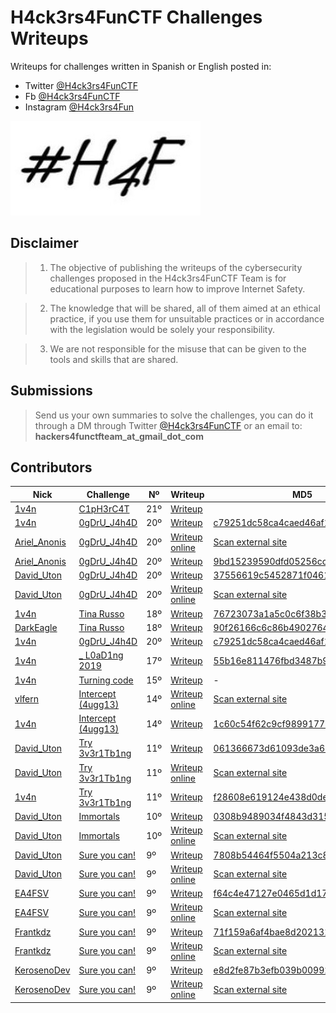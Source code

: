 # H4ck3rs4FunCTF Challenges Writeups

Writeups for challenges written in Spanish or English posted in:
- Twitter [@H4ck3rs4FunCTF](https://twitter.com/H4ck3rs4FunCTF)
- Fb [@H4ck3rs4FunCTF](https://fb.me/H4ck3rs4FunCTF)
- Instagram [@H4ck3rs4Fun](https://www.instagram.com/H4ck3rs4FunCTF/)

![hackers4fun_writeups_logo](./images/T34m_l0G0_H4F.jpg)

## Disclaimer

> 1. The objective of publishing the writeups of the cybersecurity challenges proposed in the H4ck3rs4FunCTF Team is for educational purposes to learn how to improve Internet Safety.

> 2. The knowledge that will be shared, all of them aimed at an ethical practice, if you use them for unsuitable practices or in accordance with the legislation would be solely your responsibility.

> 3. We are not responsible for the misuse that can be given to the tools and skills that are shared.

## Submissions

> Send us your own summaries to solve the challenges, you can do it through a DM through Twitter [@H4ck3rs4FunCTF](https://twitter.com/H4ck3rs4FunCTF) or an email to: **hackers4functfteam_at_gmail_dot_com**

## Contributors

| Nick  | Challenge | Nº | Writeup | MD5 |
| ------------ | ------------ | ------------ |------------ |------------ |
| [1v4n](https://twitter.com/1r0Dm48O) | [C1pH3rC4T](https://github.com/hackers4f/hackers4fun-writeups/tree/master/challenges/Crypto/Reto_H4F_21_C1pH3rC4T) | 21º | [Writeup](https://github.com/hackers4f/hackers4fun-writeups/blob/master/challenges/Crypto/Reto_H4F_21_C1pH3rC4T/README.md) | | - |
| [1v4n](https://twitter.com/1r0Dm48O) | [0gDrU_J4h4D](https://github.com/hackers4f/hackers4fun-writeups/tree/master/challenges/Stego/Reto_H4F_20_0gDrU_J4h4D) | 20º | [Writeup](https://github.com/hackers4f/hackers4fun-writeups/blob/master/challenges/Stego/Reto_H4F_20_0gDrU_J4h4D/0gDrU_J4h4D_Reto_20_writeup_1v4n.pdf) | [	c79251dc58ca4caed46af195a67caf33](https://www.virustotal.com/#/file/e33c5ef0d486c23009e3a6e49b40c813f59d262ab04d44589ea2a67ce947e7a4) |
| [Ariel_Anonis](https://twitter.com/ariel_anonis) | [0gDrU_J4h4D](https://github.com/hackers4f/hackers4fun-writeups/tree/master/challenges/Stego/Reto_H4F_20_0gDrU_J4h4D) | 20º | [Writeup online](https://github.com/raa2015/ctf-write-ups/blob/master/Ariel%20Anonis%20-%20Reto%2020%20H4F.pdf) | [Scan external site](https://www.virustotal.com/gui/url/f27e82077eebbe664a110a4a2fd5e86cff41c333a6bc93b316c2fc74563083d0)
| [Ariel_Anonis](https://twitter.com/ariel_anonis) | [0gDrU_J4h4D](https://github.com/hackers4f/hackers4fun-writeups/tree/master/challenges/Stego/Reto_H4F_20_0gDrU_J4h4D) | 20º | [Writeup](https://github.com/hackers4f/hackers4fun-writeups/blob/master/challenges/Stego/Reto_H4F_20_0gDrU_J4h4D/0gDrU_J4h4D_Reto_20_writeup_Ariel_Anonis.pdf) | [	9bd15239590dfd05256cc9aa0a38bcfb](https://www.virustotal.com/#/file/8cf5a74e1de501f37031aab35a611c68469a096539d002698bee378c8e2bd6db) |
| [David_Uton](https://twitter.com/David_Uton) | [0gDrU_J4h4D](https://github.com/hackers4f/hackers4fun-writeups/tree/master/challenges/Stego/Reto_H4F_20_0gDrU_J4h4D) | 20º | [Writeup](https://github.com/hackers4f/hackers4fun-writeups/blob/master/challenges/Stego/Reto_H4F_20_0gDrU_J4h4D/0gDrU_J4h4D_Reto_20_writeup_David_Uton.pdf) | [	37556619c5452871f046122e70de3ce7](https://www.virustotal.com/#/file/d3ffc4225f82b9bf228e491d2012e3501fe3e56cc4c26bf504b7159c908643f1) |
| [David_Uton](https://twitter.com/David_Uton) | [0gDrU_J4h4D](https://github.com/hackers4f/hackers4fun-writeups/tree/master/challenges/Stego/Reto_H4F_20_0gDrU_J4h4D) | 20º | [Writeup online](https://c43s4rs.blogspot.com/2019/03/writeup-hall-of-fame-reto-20-h4f.html) | [Scan external site](https://www.virustotal.com/gui/url/fc8bb129930e2abc2c3409906d52c2612730e4faf9fd335e670544b4ba493cb5) |
| [1v4n](https://twitter.com/1r0Dm48O) | [Tina Russo](https://github.com/hackers4f/hackers4fun-writeups/blob/master/challenges/Misc/Reto_18_H4F_Tina_Russo/README.md) | 18º | [Writeup](https://github.com/hackers4f/hackers4fun-writeups/blob/master/challenges/Misc/Reto_18_H4F_Tina_Russo/Tina_Russo_Reto_18_H4F_writeup_1v4n.pdf) | [	76723073a1a5c0c6f38b3330e203150a](https://www.virustotal.com/#/file/b9c02ada79dde3c2514d47267c2823bcaafe7bd8e3cdf736830ef52e083078bb) |
| [DarkEagle](https://twitter.com/DarkEagle_CAT) | [Tina Russo](https://github.com/hackers4f/hackers4fun-writeups/blob/master/challenges/Misc/Reto_18_H4F_Tina_Russo/README.md) | 18º | [Writeup](https://github.com/hackers4f/hackers4fun-writeups/blob/master/challenges/Misc/Reto_18_H4F_Tina_Russo/Tina_Russo_Reto_18_H4F_writeup_DarkEagle.pdf) | [90f26166c6c86b49027641ea5847c599](https://www.virustotal.com/#/file/6059a70174865c8d64f346a301ff6a3f07d707ade5b942ff262a296eb0747a77) |
| [1v4n](https://twitter.com/1r0Dm48O) | [0gDrU_J4h4D](https://github.com/hackers4f/hackers4fun-writeups/tree/master/challenges/Stego/Reto_H4F_20_0gDrU_J4h4D) | 20º | [Writeup](https://github.com/hackers4f/hackers4fun-writeups/blob/master/challenges/Stego/Reto_H4F_20_0gDrU_J4h4D/0gDrU_J4h4D_Reto_20_writeup_1v4n.pdf) | [	c79251dc58ca4caed46af195a67caf33](https://www.virustotal.com/#/file/e33c5ef0d486c23009e3a6e49b40c813f59d262ab04d44589ea2a67ce947e7a4) |
| [1v4n](https://twitter.com/1r0Dm48O) | [_ L0aD1ng 2019](https://github.com/hackers4f/hackers4fun-writeups/tree/master/challenges/Stego/Reto_H4F_17_L0aD1ng_2019) | 17º | [Writeup](https://github.com/hackers4f/hackers4fun-writeups/blob/master/challenges/Stego/Reto_H4F_17_L0aD1ng_2019/Writeup-H4F-Reto_17-_%20L0aD1ng2019-1v4n_.pdf) | [55b16e811476fbd3487b9ae6db10f38c](https://www.virustotal.com/gui/file/cd4119bbe0b02c058f59ec829c27f8c07cc46e218f70e0cd0e0178ba37e23e9b) |
| [1v4n](https://twitter.com/1r0Dm48O) | [Turning code](https://github.com/hackers4f/hackers4fun-writeups/tree/master/challenges/Crypto/Reto_H4F_15_Turning_Code) | 15º | [Writeup](https://github.com/hackers4f/hackers4fun-writeups/blob/master/challenges/Crypto/Reto_H4F_15_Turning_Code/README.md) | - |
| [vlfern](https://twitter.com/vlfern) | [Intercept (4ugg13)](https://github.com/hackers4f/hackers4fun-writeups/blob/master/challenges/Misc/Reto_14_NLP_H4F_Intercept_4ugg13/README.md) | 14º | [Writeup online](http://www.elblogdevictor.es/writeup-reto-14-ctf-h4f-navarralanparty/) | [Scan external site](https://www.virustotal.com/#/url/25f41589658866ae1ddb38296f8405b73b2717058800e1529221be16b87abc0b/detection) |
| [1v4n](https://twitter.com/1r0Dm48O) | [Intercept (4ugg13)](https://github.com/hackers4f/hackers4fun-writeups/blob/master/challenges/Misc/Reto_14_NLP_H4F_Intercept_4ugg13/README.md) | 14º | [Writeup](https://github.com/hackers4f/hackers4fun-writeups/blob/master/challenges/Misc/Reto_14_NLP_H4F_Intercept_4ugg13/LNP-Challenges-Misc-4ugg13-H4F-1v4n_.pdf) | [1c60c54f62c9cf9899177d1841595603](https://www.virustotal.com/#/file/c25a8fc0755e825939aac168f974e7eda3fbd51c4d97f8a04e5c3f9a6c4413c1) |
| [David_Uton](https://twitter.com/David_Uton) | [Try 3v3r1Tb1ng](https://github.com/hackers4f/hackers4fun-writeups/blob/master/challenges/Stego/Reto_H4F_11_Try_3v3r1Tb1ng/README.md) | 11º | [Writeup](https://github.com/hackers4f/hackers4fun-writeups/blob/master/challenges/Stego/Reto_H4F_11_Try_3v3r1Tb1ng/C43S4RS_%20Writeup%20Reto%20H4F%20Stegano_%20Try%203v3r1Tb1ng.pdf) | [061366673d61093de3a6b92b251b6c46](https://www.virustotal.com/#/file/eab3b477ccdf3e6f427fc198347b8b5c60232304a29adfd35fe75b8dd9bc052e) |
| [David_Uton](https://twitter.com/David_Uton) | [Try 3v3r1Tb1ng](https://github.com/hackers4f/hackers4fun-writeups/blob/master/challenges/Stego/Reto_H4F_11_Try_3v3r1Tb1ng/README.md) | 11º | [Writeup online](https://c43s4rs.blogspot.com/2018/06/writeup-reto-h4f-stegano-try-3v3r1tb1ng.html) | [Scan external site](https://www.virustotal.com/#/url/ecb0e131068b047bac6fc961cd11a88211c8955f9f37a69adcd1631a945ae40e) |
| [1v4n](https://twitter.com/1r0Dm48O) | [Try 3v3r1Tb1ng](https://github.com/hackers4f/hackers4fun-writeups/blob/master/challenges/Stego/Reto_H4F_11_Try_3v3r1Tb1ng/README.md) | 11º | [Writeup](https://github.com/hackers4f/hackers4fun-writeups/blob/master/challenges/Stego/Reto_H4F_11_Try_3v3r1Tb1ng/H4F%20-%20Reto%2011%20-%20Try%203v3r1Tb1ng%20-%201v4n.pdf) | [	f28608e619124e438d0deb74b1e5c5e3](https://www.virustotal.com/#/file/967319945cbf8f825554786403f2d5d86c9f20294f8738eb363e31f1f763fbca) |
| [David_Uton](https://twitter.com/David_Uton) | [Immortals](https://github.com/hackers4f/hackers4fun-writeups/blob/master/challenges/Stego/Reto_H4F_10_Immortals/README.md) | 10º | [Writeup](https://github.com/hackers4f/hackers4fun-writeups/blob/master/challenges/Stego/Reto_H4F_10_Immortals/Immortals_Reto_10_H4F_writeup_David_Uton.pdf) | [0308b9489034f4843d31546d9cd51f0e](https://www.virustotal.com/#/file/33bd74f636f5370010e3e6484359a2c6c990d01b79b7f57d2970de10d300a20e) |
| [David_Uton](https://twitter.com/David_Uton) | [Immortals](https://github.com/hackers4f/hackers4fun-writeups/blob/master/challenges/Stego/Reto_H4F_10_Immortals/README.md) | 10º | [Writeup online](https://elmalodebatman.blogspot.com/2018/05/writeup-reto-10-ctf-hackers4fun-h4f.html) | [Scan external site](https://www.virustotal.com/#/url/04f3e68541e709c24956acba0bb8bfc65ccd871c85c75333c3fcbc86fb7eaf55) |
| [David_Uton](https://twitter.com/David_Uton) | [Sure you can!](https://github.com/hackers4f/hackers4fun-writeups/blob/master/challenges/Stego/Reto_H4F_9_Hackplayers_24_Sure%20you%20can/README.md) | 9º | [Writeup](https://github.com/hackers4f/hackers4fun-writeups/blob/master/challenges/Stego/Reto_H4F_9_Hackplayers_24_Sure%20you%20can/Sure_you_can_Reto_9_H4F_24_Hackplayers_writeup_David_Uton.pdf) | [7808b54464f5504a213c880a961e126f](https://www.virustotal.com/#/file/9211121b2a3e0e967ef8367f2f29724e20a5cf8d5f41d4be69e567c0c2f0175a) |
| [David_Uton](https://twitter.com/David_Uton) | [Sure you can!](https://github.com/hackers4f/hackers4fun-writeups/blob/master/challenges/Stego/Reto_H4F_9_Hackplayers_24_Sure%20you%20can/README.md) | 9º | [Writeup online](https://www.hackplayers.com/2018/05/reto-24-la-taberna-del-patito-modosito.html) | [Scan external site](https://www.virustotal.com/#/url-analysis/u-769736a9e5de8e34d09e8a27ddd648eb7632a69ee4e28eab0fe95e6e141e481d-1546380507) |
| [EA4FSV](https://twitter.com/EA4FSV) | [Sure you can!](https://github.com/hackers4f/hackers4fun-writeups/blob/master/challenges/Stego/Reto_H4F_9_Hackplayers_24_Sure%20you%20can/README.md) | 9º | [Writeup](https://github.com/hackers4f/hackers4fun-writeups/blob/master/challenges/Stego/Reto_H4F_9_Hackplayers_24_Sure%20you%20can/Sure_you_can_Reto_9_H4F_24_Hackplayers_writeup_EAFSV.txt) | [f64c4e47127e0465d1d171150babc260](https://www.virustotal.com/#/file/e9dd7bb97596b5d7f608c861b48b0f83b16aa00a2c8f541638c4061ce855e937) |
| [EA4FSV](https://twitter.com/EA4FSV) | [Sure you can!](https://github.com/hackers4f/hackers4fun-writeups/blob/master/challenges/Stego/Reto_H4F_9_Hackplayers_24_Sure%20you%20can/README.md) | 9º | [Writeup online](https://www.dropbox.com/sh/2bs63ik4b5vhe70/AAD9ZpojUbTluBjMi8VOUcHJa) | [Scan external site](https://www.virustotal.com/#/url/c4a43bda4cb6dd97b111245cb45b1b831e9cb4854f4eeb554adc593633f09aff) |
| [Frantkdz](https://twitter.com/Frantkdz) | [Sure you can!](https://github.com/hackers4f/hackers4fun-writeups/blob/master/challenges/Stego/Reto_H4F_9_Hackplayers_24_Sure%20you%20can/README.md) | 9º | [Writeup](https://github.com/hackers4f/hackers4fun-writeups/blob/master/challenges/Stego/Reto_H4F_9_Hackplayers_24_Sure%20you%20can/Sure_you_can_Reto_9_H4F_24_Hackplayers_writeup_Frantkdz.pdf) | [71f159a6af4bae8d202131e738f12dd2](https://www.virustotal.com/#/file/cf6cd3c0fd0ffc49344e6d575e770431107267b9f005296b11a8e8a3a9820411) |
| [Frantkdz](https://twitter.com/Frantkdz) | [Sure you can!](https://github.com/hackers4f/hackers4fun-writeups/blob/master/challenges/Stego/Reto_H4F_9_Hackplayers_24_Sure%20you%20can/README.md) | 9º | [Writeup online](https://drive.google.com/file/d/1CU-4eSGasO-D0g0C_ba8D1hkw1o8vIYW/edit) | [Scan external site](https://www.hybrid-analysis.com/sample/936a1d8d8f6e40fef8e8834bc6e07c0474384b7a799ae16ed5f998559622739d) |
| [KerosenoDev](https://twitter.com/Frantkdz) | [Sure you can!](https://github.com/hackers4f/hackers4fun-writeups/blob/master/challenges/Stego/Reto_H4F_9_Hackplayers_24_Sure%20you%20can/README.md) | 9º | [Writeup](https://github.com/hackers4f/hackers4fun-writeups/blob/master/challenges/Stego/Reto_H4F_9_Hackplayers_24_Sure%20you%20can/Sure_you_can_Reto_9_H4F_24_Hackplayers_writeup_KerosenoDev.pdf) | [e8d2fe87b3efb039b00992583e5c74b1](https://www.virustotal.com/#/file/55640accfe16ec96038f35939aeb5298ceb750ffa7dcaa077f46f67b6607e4d1) |
| [KerosenoDev](https://twitter.com/Frantkdz) | [Sure you can!](https://github.com/hackers4f/hackers4fun-writeups/blob/master/challenges/Stego/Reto_H4F_9_Hackplayers_24_Sure%20you%20can/README.md) | 9º | [Writeup online](https://docs.google.com/document/d/1SWqDrb5xfFSj7Rg2E1bVYq9N0m_kHDZFjdGs_khxAbc) | [Scan external site](https://www.virustotal.com/#/url/1ff1709039ba15ecf39cf8c521ba1eafcba178ec1b6b89b52363b6c618f6e777) |
